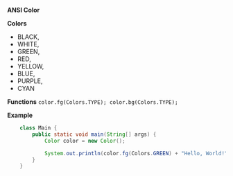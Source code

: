 **ANSI Color**

**Colors**
* BLACK,
* WHITE,
* GREEN,
* RED,
* YELLOW,
* BLUE,
* PURPLE,
* CYAN

**Functions**
`
    color.fg(Colors.TYPE);
    color.bg(Colors.TYPE);
`

**Example**
```java
    class Main {
        public static void main(String[] args) {
            Color color = new Color();

            System.out.println(color.fg(Colors.GREEN) + "Hello, World!" + color.reset());
        }
    }
```
